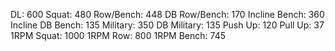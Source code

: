DL: 600
 Squat: 480
 Row/Bench: 448
 DB Row/Bench: 170
 Incline Bench: 360
 Incline DB Bench: 135
 Military: 350
 DB Military: 135
 Push Up: 120
 Pull Up: 37
 1RPM Squat: 1000
 1RPM Row: 800
 1RPM Bench: 745
